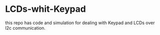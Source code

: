 # LCDs-whit-Keypad
this repo has code and simulation for dealing with Keypad and LCDs over I2c communication. 
